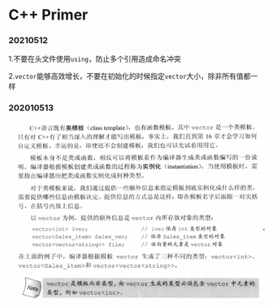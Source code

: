 # C++ Primer

### 20210512

1.不要在头文件使用`using`，防止多个引用造成命名冲突

2.`vector`能够高效增长，不要在初始化的时候指定`vector`大小，除非所有值都一样

### 202010513

![img.png](../../image/reading_record/img.png)